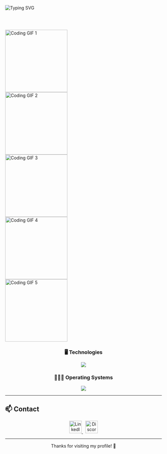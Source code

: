 <!-- Animated header and visual layout -->


<img src="https://readme-typing-svg.demolab.com?font=Fira+Code&weight=500&size=28&pause=1000&color=FF0000&width=650&lines=%F0%9F%91%8B+Hi%2C+I'm+Efrain+Morales+from+Mexico;Fullstack+Developer;Passionate+about+technology+%F0%9F%9A%80" alt="Typing SVG" />

<br><br>

<!-- Choose your favorite coding GIF below by replacing the src URL -->

<img src="https://media.giphy.com/media/3o7bu3XilJ5BOiSGic/giphy.gif" width="200" alt="Coding GIF 1" />
<br>
<img src="https://media.giphy.com/media/qgQUggAC3Pfv687qPC/giphy.gif" width="200" alt="Coding GIF 2" />
<br>
<img src="https://media.giphy.com/media/13HgwGsXF0aiGY/giphy.gif" width="200" alt="Coding GIF 3" />
<br>
<img src="https://media.giphy.com/media/26tn33aiTi1jkl6H6/giphy.gif" width="200" alt="Coding GIF 4" />
<br>
<img src="https://media.giphy.com/media/du3J3cXyzhj75IOgvA/giphy.gif" width="200" alt="Coding GIF 5" />

<br>

<div align="center">

  ### 🖥️ Technologies  
  <img src="https://skillicons.dev/icons?i=git,css,discord,postgres,github,html,java,js,md,nodejs,py,react,ts,vscode,scrum" />

  <br>

  ### 👨🏻‍💻 Operating Systems  
  <img src="https://skillicons.dev/icons?i=windows,mint,ubuntu,debian" />

</div>

---

## 📫 Contact

<div align="center">
  <a href="https://www.linkedin.com/in/1010nishant/" target="_blank">
    <img src="https://user-images.githubusercontent.com/88904952/234979284-68c11d7f-1acc-4f0c-ac78-044e1037d7b0.png" alt="LinkedIn" height="40" />
  </a>
  &nbsp;
  <a href="https://discordapp.com/users/957722095381540874" target="_blank">
    <img src="https://user-images.githubusercontent.com/88904952/234982627-019fd336-6248-453c-9b05-97c13fd1d207.png" alt="Discord" height="40" />
  </a>
</div>

---

<p align="center">Thanks for visiting my profile! 🚀</p>

